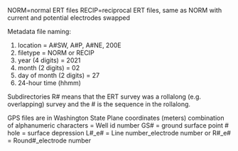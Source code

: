 NORM=normal ERT files
RECIP=reciprocal ERT files, same as NORM with current and potential electrodes swapped

Metadata file naming:
1. location = A#SW, A#P, A#NE, 200E
2. filetype = NORM or RECIP
3. year (4 digits) = 2021
4. month (2 digits) = 02
5. day of month (2 digits) = 27
6. 24-hour time (hhmm)

Subdirectories R# means that the ERT survey was a rollalong (e.g. overlapping) survey and the # is the sequence in the rollalong.

GPS files are in Washington State Plane coordinates (meters) 
combination of alphanumeric characters = Well id number
GS# = ground surface point #
hole = surface depression
L#_e# = Line number_electrode number
or
R#_e# = Round#_electrode number



